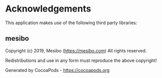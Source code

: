 # Acknowledgements
This application makes use of the following third party libraries:

## mesibo

Copyright (c) 2019, Mesibo (https://mesibo.com)
All rights reserved.

Redistributions and use in any form must reproduce the above copyright!

Generated by CocoaPods - https://cocoapods.org
